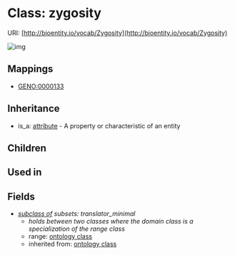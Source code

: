 # Class: zygosity




URI: [http://bioentity.io/vocab/Zygosity](http://bioentity.io/vocab/Zygosity)

![img](http://yuml.me/diagram/nofunky;dir:TB/class/\[Attribute]^-\[Zygosity],%20\[Zygosity]-%20subclass%20of(i)%20%3F>\[OntologyClass])
## Mappings

 * [GENO:0000133](http://purl.obolibrary.org/obo/GENO_0000133)
## Inheritance

 *  is_a: [attribute](Attribute.md) - A property or characteristic of an entity
## Children

## Used in

## Fields

 * _[subclass of](subclass_of.md) *subsets: translator_minimal*_
    * _holds between two classes where the domain class is a specialization of the range class_
    * range: [ontology class](OntologyClass.md)
    * inherited from: [ontology class](OntologyClass.md)

